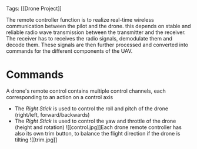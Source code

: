 Tags: [[Drone Project]]

The remote controller function is to realize real-time wireless communication between the pilot and the drone. this depends on stable and reliable radio wave transmission between the transmitter and the receiver. 
The receiver has to receives the radio signals, demodulate them  and decode them. These signals are then further processed and converted into commands for the different components of the UAV.
# Commands
A drone's remote control contains multiple control channels, each corresponding to an action on a control axis
- The *Right Stick* is used to control the roll and pitch of the drone (right/left, forward/backwards)
- The *Right Stick* is used to control the yaw and throttle of the drone (height and rotation)
![[control.jpg]]Each drone remote controller has also its own trim button, to balance the flight direction if the drone is tilting
![[trim.jpg]]
